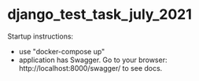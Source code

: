 # django_test_task_july_2021

Startup instructions:
- use "docker-compose up"
- application has Swagger. Go to your browser: http://localhost:8000/swagger/ to see docs.
